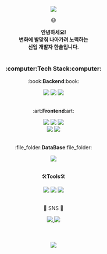 <div align="center">
  <img src="https://capsule-render.vercel.app/api?type=waving&color=auto&height=150&section=header&text=Sol's_Github&fontSize=50" />
  <p>😃</p>
  <b>안녕하세요! <br>
    변화에 발맞춰 나아가려 노력하는<br>
    신입 개발자 한솔입니다.</b><br><br>
</div>  

<div align="center">
    <h3>:computer:Tech Stack:computer:</h3>
    <p>:book:<b>Backend</b>:book:</p>
</div>
<div align="center">
    <img src="https://img.shields.io/badge/Java-007396?style=flat&logo=Java&logoColor=white" />
    <img src="https://img.shields.io/badge/Spring-6DB33F?style=flat&logo=Spring&logoColor=white" />
    <img src="https://img.shields.io/badge/Mybatis-204ECF?style=flat&logo=Mybatis&logoColor=white" />
</div>
<br>
  
  <div align="center">
     <p>:art:<b>Frontend</b>:art:</p>
  </div>
  <div align="center">
       <img src="https://img.shields.io/badge/HTML5-E34F26?style=flat&logo=HTML5&logoColor=white" />
       <img src="https://img.shields.io/badge/CSS3-1572B6?style=flat&logo=CSS3&logoColor=white" />  
       <img src="https://img.shields.io/badge/JavaScript-F7DF1E?style=flat&logo=JavaScript&logoColor=white" /><br>
       <img src="https://img.shields.io/badge/jQuery-0769AD?style=flat&logo=jQuery&logoColor=white" />
       <img src="https://img.shields.io/badge/React-61DAFB?style=flat&logo=React&logoColor=white" />
  </div>
  <br>
  
  <div align="center">
  <p>:file_folder:<b>DataBase</b>:file_folder:</p>
  </div>
  <div align="center">
      <img src="https://img.shields.io/badge/Oracle-F80000?style=flat&logo=Oracle&logoColor=white" />
  </div>
  <br>
  
  <div align="center">
  <p>🛠<b>Tools</b>🛠</p>
  </div>
  <div align="center">
  <img src="https://img.shields.io/badge/IntelliJ IDEA-000000?style=flat&logo=IntelliJ IDEA&logoColor=white" /> 
  <img src="https://img.shields.io/badge/Eclipse IDE-2C2255?style=flat&logo=Eclipse IDE&logoColor=white" /> 
  <img src="https://img.shields.io/badge/Visual Studio Code-007ACC?style=flat&logo=Visual Studio Code&logoColor=white" /> 
  </div>
  <br>
  
  <div align=center>
	  <p>📧 SNS 📧</p>
  </div>
  <div align=center>
	<a href="mailto:carpe.sol.sun@gmail.com">
		<img src="https://img.shields.io/badge/Mail-30B980?style=flat&logo=Gmail&logoColor=white" />
	</a>
	<img src="https://img.shields.io/badge/Notion-000000?style=flat&logo=Notion&logoColor=white" />
	
</div>
<br><br><br>
  
<div align=center>
  <img src="https://github-readme-stats.vercel.app/api?username=pinesolhan&show_icons=true&theme=gotham"/>
</div>

